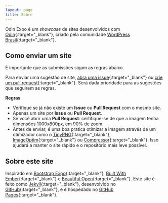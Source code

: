 ```yaml
---
layout: page
title: Sobre
---
```


Odin Expo é um *showcase* de sites desenvolvidos com [Odin](https://github.com/wpbrasil/odin){:target="_blank"}, criado pela comunidade [WordPress Brasil](https://github.com/wpbrasil){:target="_blank"}.

## Como enviar um site

É importante que as submissões sigam as regras abaixo.

Para enviar uma sugestão de site, [abra uma issue](https://github.com/wpbrasil/odin-expo//issues/new){:target="_blank"} ou [crie um pull request](https://github.com/wpbrasil/odin-expo//pulls/new){:target="_blank"}. Será dada prioridade para as sugestões que seguirem as regras. 

**Regras**

- Verifique se já não existe um **Issue** ou **Pull Request** com o mesmo site.
- Apenas um site por **Issue** ou **Pull Request**.
- Se você abrir uma **Pull Request**: certifique-se de que a imagem tenha dimensões 1000x800px, em 90% de zoom.
- Antes de enviar, é uma boa pratica otimizar a imagem através de um otimizador como o [TinyPNG](https://tinypng.com/){:target="_blank"}, [ImageOptim](https://imageoptim.com/){:target="_blank"} ou [Compressor](http://compressor.io/){:target="_blank"}. Isso ajudará a manter o site rápido e o repositório mais leve possível.

## Sobre este site
Inspirado em [Bootstrap Expo](http://expo.getbootstrap.com/){:target="_blank"}, [Built With Ember](http://builtwithember.io/){:target="_blank"} e [Beautiful Open](http://beautifulopen.com/){:target="_blank"}.
Este site é feito como [Jekyll](http://jekyllrb.com){:target="_blank"}, desenvolvido no [GitHub](https://github.com/wpbrasil/odin-expo){:target="_blank"}, e é hospedado no [GitHub Pages](https://pages.github.com){:target="_blank"}.